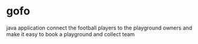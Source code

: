 # gofo

java application connect the football players to the playground owners and make it easy to book a playground and collect team
